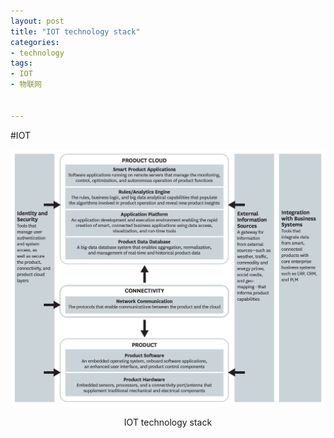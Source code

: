 ```yaml
---
layout: post
title: "IOT technology stack"
categories:
- technology  
tags:
- IOT
- 物联网


---
```


#IOT  

![图片](/assets/images/IOT.png)  
<center>IOT technology stack</center>  